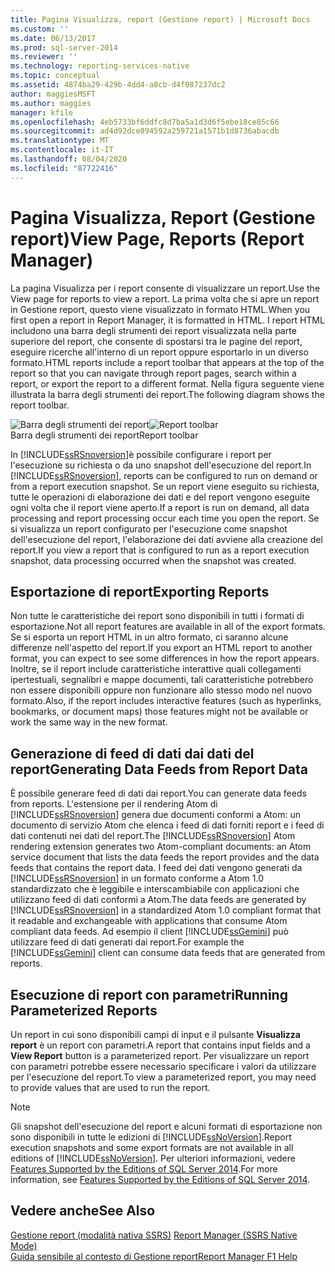 ```yaml
---
title: Pagina Visualizza, report (Gestione report) | Microsoft Docs
ms.custom: ''
ms.date: 06/13/2017
ms.prod: sql-server-2014
ms.reviewer: ''
ms.technology: reporting-services-native
ms.topic: conceptual
ms.assetid: 4874ba29-429b-4dd4-a8cb-d4f087237dc2
author: maggiesMSFT
ms.author: maggies
manager: kfile
ms.openlocfilehash: 4eb5733bf6ddfc8d7ba5a1d3d6f5ebe18ce85c66
ms.sourcegitcommit: ad4d92dce894592a259721a1571b1d8736abacdb
ms.translationtype: MT
ms.contentlocale: it-IT
ms.lasthandoff: 08/04/2020
ms.locfileid: "87722416"
---
```

# <a name="view-page-reports-report-manager"></a><span data-ttu-id="26ab6-102">Pagina Visualizza, Report (Gestione report)</span><span class="sxs-lookup"><span data-stu-id="26ab6-102">View Page, Reports (Report Manager)</span></span>
  <span data-ttu-id="26ab6-103">La pagina Visualizza per i report consente di visualizzare un report.</span><span class="sxs-lookup"><span data-stu-id="26ab6-103">Use the View page for reports to view a report.</span></span> <span data-ttu-id="26ab6-104">La prima volta che si apre un report in Gestione report, questo viene visualizzato in formato HTML.</span><span class="sxs-lookup"><span data-stu-id="26ab6-104">When you first open a report in Report Manager, it is formatted in HTML.</span></span> <span data-ttu-id="26ab6-105">I report HTML includono una barra degli strumenti dei report visualizzata nella parte superiore del report, che consente di spostarsi tra le pagine del report, eseguire ricerche all'interno di un report oppure esportarlo in un diverso formato.</span><span class="sxs-lookup"><span data-stu-id="26ab6-105">HTML reports include a report toolbar that appears at the top of the report so that you can navigate through report pages, search within a report, or export the report to a different format.</span></span> <span data-ttu-id="26ab6-106">Nella figura seguente viene illustrata la barra degli strumenti dei report.</span><span class="sxs-lookup"><span data-stu-id="26ab6-106">The following diagram shows the report toolbar.</span></span>  
  
 <span data-ttu-id="26ab6-107">![Barra degli strumenti dei report](media/htmlviewer-toolbar.gif "Barra degli strumenti dei report")</span><span class="sxs-lookup"><span data-stu-id="26ab6-107">![Report toolbar](media/htmlviewer-toolbar.gif "Report toolbar")</span></span>  
<span data-ttu-id="26ab6-108">Barra degli strumenti dei report</span><span class="sxs-lookup"><span data-stu-id="26ab6-108">Report toolbar</span></span>  
  
 <span data-ttu-id="26ab6-109">In [!INCLUDE[ssRSnoversion](../includes/ssrsnoversion-md.md)]è possibile configurare i report per l'esecuzione su richiesta o da uno snapshot dell'esecuzione del report.</span><span class="sxs-lookup"><span data-stu-id="26ab6-109">In [!INCLUDE[ssRSnoversion](../includes/ssrsnoversion-md.md)], reports can be configured to run on demand or from a report execution snapshot.</span></span> <span data-ttu-id="26ab6-110">Se un report viene eseguito su richiesta, tutte le operazioni di elaborazione dei dati e del report vengono eseguite ogni volta che il report viene aperto.</span><span class="sxs-lookup"><span data-stu-id="26ab6-110">If a report is run on demand, all data processing and report processing occur each time you open the report.</span></span> <span data-ttu-id="26ab6-111">Se si visualizza un report configurato per l'esecuzione come snapshot dell'esecuzione del report, l'elaborazione dei dati avviene alla creazione del report.</span><span class="sxs-lookup"><span data-stu-id="26ab6-111">If you view a report that is configured to run as a report execution snapshot, data processing occurred when the snapshot was created.</span></span>  
  
## <a name="exporting-reports"></a><span data-ttu-id="26ab6-112">Esportazione di report</span><span class="sxs-lookup"><span data-stu-id="26ab6-112">Exporting Reports</span></span>  
 <span data-ttu-id="26ab6-113">Non tutte le caratteristiche dei report sono disponibili in tutti i formati di esportazione.</span><span class="sxs-lookup"><span data-stu-id="26ab6-113">Not all report features are available in all of the export formats.</span></span> <span data-ttu-id="26ab6-114">Se si esporta un report HTML in un altro formato, ci saranno alcune differenze nell'aspetto del report.</span><span class="sxs-lookup"><span data-stu-id="26ab6-114">If you export an HTML report to another format, you can expect to see some differences in how the report appears.</span></span> <span data-ttu-id="26ab6-115">Inoltre, se il report include caratteristiche interattive quali collegamenti ipertestuali, segnalibri e mappe documenti, tali caratteristiche potrebbero non essere disponibili oppure non funzionare allo stesso modo nel nuovo formato.</span><span class="sxs-lookup"><span data-stu-id="26ab6-115">Also, if the report includes interactive features (such as hyperlinks, bookmarks, or document maps) those features might not be available or work the same way in the new format.</span></span>  
  
## <a name="generating-data-feeds-from-report-data"></a><span data-ttu-id="26ab6-116">Generazione di feed di dati dai dati del report</span><span class="sxs-lookup"><span data-stu-id="26ab6-116">Generating Data Feeds from Report Data</span></span>  
 <span data-ttu-id="26ab6-117">È possibile generare feed di dati dai report.</span><span class="sxs-lookup"><span data-stu-id="26ab6-117">You can generate data feeds from reports.</span></span> <span data-ttu-id="26ab6-118">L'estensione per il rendering Atom di [!INCLUDE[ssRSnoversion](../includes/ssrsnoversion-md.md)] genera due documenti conformi a Atom: un documento di servizio Atom che elenca i feed di dati forniti report e i feed di dati contenuti nei dati del report.</span><span class="sxs-lookup"><span data-stu-id="26ab6-118">The [!INCLUDE[ssRSnoversion](../includes/ssrsnoversion-md.md)] Atom rendering extension generates two Atom-compliant documents: an Atom service document that lists the data feeds the report provides and the data feeds that contains the report data.</span></span> <span data-ttu-id="26ab6-119">I feed dei dati vengono generati da [!INCLUDE[ssRSnoversion](../includes/ssrsnoversion-md.md)] in un formato conforme a Atom 1.0 standardizzato che è leggibile e interscambiabile con applicazioni che utilizzano feed di dati conformi a Atom.</span><span class="sxs-lookup"><span data-stu-id="26ab6-119">The data feeds are generated by [!INCLUDE[ssRSnoversion](../includes/ssrsnoversion-md.md)] in a standardized Atom 1.0 compliant format that it readable and exchangeable with applications that consume Atom compliant data feeds.</span></span> <span data-ttu-id="26ab6-120">Ad esempio il client [!INCLUDE[ssGemini](../includes/ssgemini-md.md)] può utilizzare feed di dati generati dai report.</span><span class="sxs-lookup"><span data-stu-id="26ab6-120">For example the [!INCLUDE[ssGemini](../includes/ssgemini-md.md)] client can consume data feeds that are generated from reports.</span></span>  
  
## <a name="running-parameterized-reports"></a><span data-ttu-id="26ab6-121">Esecuzione di report con parametri</span><span class="sxs-lookup"><span data-stu-id="26ab6-121">Running Parameterized Reports</span></span>  
 <span data-ttu-id="26ab6-122">Un report in cui sono disponibili campi di input e il pulsante **Visualizza report** è un report con parametri.</span><span class="sxs-lookup"><span data-stu-id="26ab6-122">A report that contains input fields and a **View Report** button is a parameterized report.</span></span> <span data-ttu-id="26ab6-123">Per visualizzare un report con parametri potrebbe essere necessario specificare i valori da utilizzare per l'esecuzione del report.</span><span class="sxs-lookup"><span data-stu-id="26ab6-123">To view a parameterized report, you may need to provide values that are used to run the report.</span></span>  
  
> [!NOTE]  
>  <span data-ttu-id="26ab6-124">Gli snapshot dell'esecuzione del report e alcuni formati di esportazione non sono disponibili in tutte le edizioni di [!INCLUDE[ssNoVersion](../includes/ssnoversion-md.md)].</span><span class="sxs-lookup"><span data-stu-id="26ab6-124">Report execution snapshots and some export formats are not available in all editions of [!INCLUDE[ssNoVersion](../includes/ssnoversion-md.md)].</span></span> <span data-ttu-id="26ab6-125">Per ulteriori informazioni, vedere [Features Supported by the Editions of SQL Server 2014](../../2014/getting-started/features-supported-by-the-editions-of-sql-server-2014.md).</span><span class="sxs-lookup"><span data-stu-id="26ab6-125">For more information, see [Features Supported by the Editions of SQL Server 2014](../../2014/getting-started/features-supported-by-the-editions-of-sql-server-2014.md).</span></span>  
  
## <a name="see-also"></a><span data-ttu-id="26ab6-126">Vedere anche</span><span class="sxs-lookup"><span data-stu-id="26ab6-126">See Also</span></span>  
 <span data-ttu-id="26ab6-127">[Gestione report &#40;modalità nativa SSRS&#41;](../../2014/reporting-services/report-manager-ssrs-native-mode.md) </span><span class="sxs-lookup"><span data-stu-id="26ab6-127">[Report Manager  &#40;SSRS Native Mode&#41;](../../2014/reporting-services/report-manager-ssrs-native-mode.md) </span></span>  
 [<span data-ttu-id="26ab6-128">Guida sensibile al contesto di Gestione report</span><span class="sxs-lookup"><span data-stu-id="26ab6-128">Report Manager F1 Help</span></span>](../../2014/reporting-services/report-manager-f1-help.md)  
  
  
